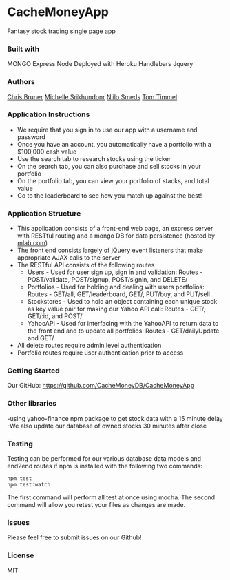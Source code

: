 # CacheMoneyApp
Fantasy stock trading single page app

### Built with

MONGO
Express
Node
Deployed with Heroku
Handlebars
Jquery

### Authors

[Chris Bruner](https://github.com/QuantumArchive)
[Michelle Srikhundonr](https://github.com/michellesri)
[Niilo Smeds](https://github.com/nsmeds)
[Tom Timmel](https://github.com/TomTimmel)

### Application Instructions

* We require that you sign in to use our app with a username and password
* Once you have an account, you automatically have a portfolio with a $100,000 cash value
* Use the search tab to research stocks using the ticker
* On the search tab, you can also purchase and sell stocks in your portfolio
* On the portfolio tab, you can view your portfolio of stacks, and total value
* Go to the leaderboard to see how you match up against the best!

### Application Structure

* This application consists of a front-end web page, an express server with RESTful routing and a mongo DB for data persistence (hosted by [mlab.com](mlab.com))
* The front end consists largely of jQuery event listeners that make appropriate AJAX calls to the server
* The RESTful API consists of the following routes
    * Users - Used for user sign up, sign in and validation: Routes - POST/validate, POST/signup, POST/signin, and DELETE/
    * Portfolios - Used for holding and dealing with users portfolios: Routes - GET/all, GET/leaderboard, GET/, PUT/buy, and PUT/sell
    * Stockstores - Used to hold an object containing each unique stock as key value pair for making our Yahoo API call: Routes - GET/, GET/:id, and POST/
    * YahooAPI - Used for interfacing with the YahooAPI to return data to the front end and to update all portfolios: Routes - GET/dailyUpdate and GET/
* All delete routes require admin level authentication
* Portfolio routes require user authentication prior to access

### Getting Started

Our GitHub: https://github.com/CacheMoneyDB/CacheMoneyApp

### Other libraries

-using yahoo-finance npm package to get stock data with a 15 minute delay
-We also update our database of owned stocks 30 minutes after close 

### Testing

Testing can be performed for our various database data models and end2end routes if npm is installed with the following two commands:

```
npm test
npm test:watch
```

The first command will perform all test at once using mocha.
The second command will allow you retest your files as changes are made.

### Issues

Please feel free to submit issues on our Github!

### License

MIT